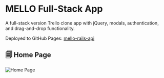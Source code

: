 # MELLO Full-Stack App

A full-stack version Trello clone app with jQuery, modals, authentication, and drag-and-drop functionality.

Deployed to GitHub Pages: [mello-rails-api](https://mello-ana-boca.herokuapp.com/)


## 🗐 Home Page

![Home Page]()

